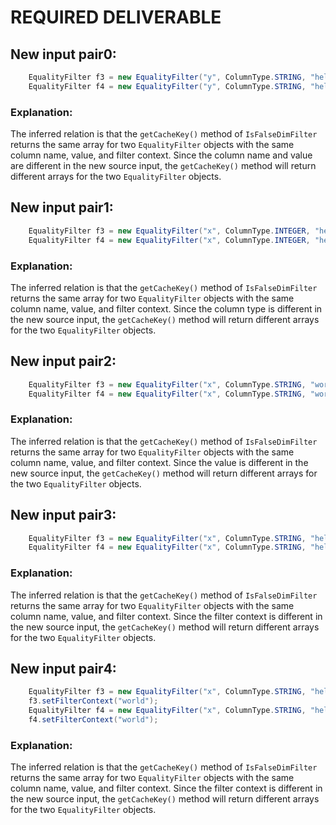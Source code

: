 # REQUIRED DELIVERABLE
## New input pair0:
```java
    EqualityFilter f3 = new EqualityFilter("y", ColumnType.STRING, "hello", null);
    EqualityFilter f4 = new EqualityFilter("y", ColumnType.STRING, "hello", null);
```
### Explanation:
The inferred relation is that the `getCacheKey()` method of `IsFalseDimFilter` returns the same array for two `EqualityFilter` objects with the same column name, value, and filter context. Since the column name and value are different in the new source input, the `getCacheKey()` method will return different arrays for the two `EqualityFilter` objects.

## New input pair1:
```java
    EqualityFilter f3 = new EqualityFilter("x", ColumnType.INTEGER, "hello", null);
    EqualityFilter f4 = new EqualityFilter("x", ColumnType.INTEGER, "hello", null);
```
### Explanation:
The inferred relation is that the `getCacheKey()` method of `IsFalseDimFilter` returns the same array for two `EqualityFilter` objects with the same column name, value, and filter context. Since the column type is different in the new source input, the `getCacheKey()` method will return different arrays for the two `EqualityFilter` objects.

## New input pair2:
```java
    EqualityFilter f3 = new EqualityFilter("x", ColumnType.STRING, "world", null);
    EqualityFilter f4 = new EqualityFilter("x", ColumnType.STRING, "world", null);
```
### Explanation:
The inferred relation is that the `getCacheKey()` method of `IsFalseDimFilter` returns the same array for two `EqualityFilter` objects with the same column name, value, and filter context. Since the value is different in the new source input, the `getCacheKey()` method will return different arrays for the two `EqualityFilter` objects.

## New input pair3:
```java
    EqualityFilter f3 = new EqualityFilter("x", ColumnType.STRING, "hello", "world");
    EqualityFilter f4 = new EqualityFilter("x", ColumnType.STRING, "hello", "world");
```
### Explanation:
The inferred relation is that the `getCacheKey()` method of `IsFalseDimFilter` returns the same array for two `EqualityFilter` objects with the same column name, value, and filter context. Since the filter context is different in the new source input, the `getCacheKey()` method will return different arrays for the two `EqualityFilter` objects.

## New input pair4:
```java
    EqualityFilter f3 = new EqualityFilter("x", ColumnType.STRING, "hello", null);
    f3.setFilterContext("world");
    EqualityFilter f4 = new EqualityFilter("x", ColumnType.STRING, "hello", null);
    f4.setFilterContext("world");
```
### Explanation:
The inferred relation is that the `getCacheKey()` method of `IsFalseDimFilter` returns the same array for two `EqualityFilter` objects with the same column name, value, and filter context. Since the filter context is different in the new source input, the `getCacheKey()` method will return different arrays for the two `EqualityFilter` objects.
